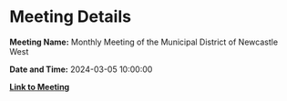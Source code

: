 # Meeting Details

**Meeting Name:** Monthly Meeting of the Municipal District of Newcastle West

**Date and Time:** 2024-03-05 10:00:00

**[Link to Meeting](https://www.limerick.ie/council/whats-on/monthly-meeting-of-the-municipal-district-of-newcastle-west-12)**
